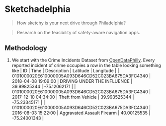 # Sketchadelphia
> How sketchy is your next drive through Philadelphia?

> Research on the feasibility of safety-aware navigation apps.
## Methodology
1. We start with the Crime Incidents Dataset from [OpenDataPhilly](https://www.opendataphilly.org/dataset/crime-incidents). Every reported incident of crime occupies a row in the table looking something like
 | ID | Time | Description | Latitude | Longitude | 
 | 0101000020E610000005A093D646CD52C023BA675DA3FC4340 | 2018-04-08 19:09:00 | DRIVING UNDER THE INFLUENCE | 39.99825344 | -75.12062171 |
 | 0101000020E610000005A093D646CD52C023BA675DA3FC4340 | 2017-12-10 04:34:00 | Theft from Vehicle | 39.993525344 | -75.23345171 |
 | 0101000020E610000005A093D646CD52C023BA675DA3FC4340 | 2016-08-03 15:22:00 | Aggravated Assault Firearm | 40.00125535 | -75.24001343 |


